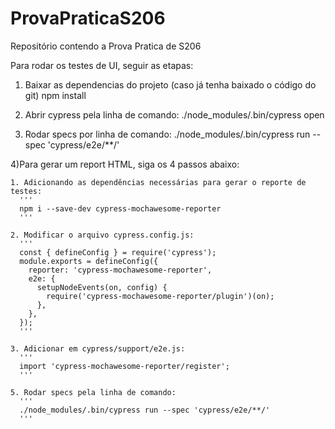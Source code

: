 # ProvaPraticaS206
Repositório contendo a Prova Pratica de S206

Para rodar os testes de UI, seguir as etapas:

1) Baixar as dependencias do projeto (caso já tenha baixado o código do git)
npm install

2) Abrir cypress pela linha de comando:
./node_modules/.bin/cypress open

3) Rodar specs por linha de comando:
./node_modules/.bin/cypress run --spec 'cypress/e2e/**/'

4)Para gerar um report HTML, siga os 4 passos abaixo:

    1. Adicionando as dependências necessárias para gerar o reporte de testes:
      '''
      npm i --save-dev cypress-mochawesome-reporter
      '''
	
    2. Modificar o arquivo cypress.config.js:
      '''
      const { defineConfig } = require('cypress');
      module.exports = defineConfig({
        reporter: 'cypress-mochawesome-reporter',
        e2e: {
          setupNodeEvents(on, config) {
            require('cypress-mochawesome-reporter/plugin')(on);
          },
        },
      });
      '''

    3. Adicionar em cypress/support/e2e.js:
      '''
      import 'cypress-mochawesome-reporter/register';
      '''
    
    5. Rodar specs pela linha de comando:
      '''
      ./node_modules/.bin/cypress run --spec 'cypress/e2e/**/'
      '''

